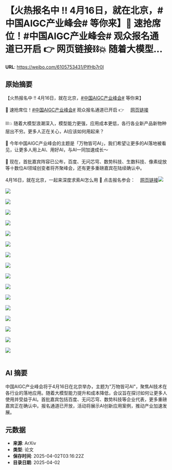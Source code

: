 # 【火热报名中 ‼️ 4月16日，就在北京，#中国AIGC产业峰会# 等你来】📣 速抢席位！#中国AIGC产业峰会# 观众报名通道已开启 👉 网页链接⛓️💥 随着大模型...

**URL**: https://weibo.com/6105753431/PlfHb7r0I

## 原始摘要

【火热报名中 ‼️ 4月16日，就在北京，<a href="https://m.weibo.cn/search?containerid=231522type%3D1%26t%3D10%26q%3D%23%E4%B8%AD%E5%9B%BDAIGC%E4%BA%A7%E4%B8%9A%E5%B3%B0%E4%BC%9A%23&amp;extparam=%23%E4%B8%AD%E5%9B%BDAIGC%E4%BA%A7%E4%B8%9A%E5%B3%B0%E4%BC%9A%23" data-hide=""><span class="surl-text">#中国AIGC产业峰会#</span></a> 等你来】<br><br>📣 速抢席位！<a href="https://m.weibo.cn/search?containerid=231522type%3D1%26t%3D10%26q%3D%23%E4%B8%AD%E5%9B%BDAIGC%E4%BA%A7%E4%B8%9A%E5%B3%B0%E4%BC%9A%23&amp;extparam=%23%E4%B8%AD%E5%9B%BDAIGC%E4%BA%A7%E4%B8%9A%E5%B3%B0%E4%BC%9A%23" data-hide=""><span class="surl-text">#中国AIGC产业峰会#</span></a> 观众报名通道已开启 👉 <a href="https://weibo.cn/sinaurl?u=https%3A%2F%2Fhdxu.cn%2FArf5" data-hide=""><span class="url-icon"><img style="width: 1rem;height: 1rem" src="https://h5.sinaimg.cn/upload/2015/09/25/3/timeline_card_small_web_default.png" referrerpolicy="no-referrer"></span><span class="surl-text">网页链接</span></a><br><br>⛓️💥 随着大模型浪潮深入，模型能力更强，应用成本更低，各行各业新产品新物种层出不穷。更多人正在关心，AI应该如何用起来？<br><br>🔆 今年中国AIGC产业峰会的主题是「万物皆可AI」，我们希望让更多的AI落地被看见，让更多人用上AI、用好AI，与AI一同加速成长～<br><br>💬 现在，首批嘉宾阵容已公布，百度、无问芯穹、数势科技、生数科技、像素绽放等十数位AI领域创变者将齐聚峰会，还有更多重磅嘉宾在陆续确认中。<br><br>4月16日，就在北京，一起来深度求索AI怎么用 🙌 点击报名参会：<a href="https://weibo.cn/sinaurl?u=https%3A%2F%2Fhdxu.cn%2FArf5" data-hide=""><span class="url-icon"><img style="width: 1rem;height: 1rem" src="https://h5.sinaimg.cn/upload/2015/09/25/3/timeline_card_small_web_default.png" referrerpolicy="no-referrer"></span><span class="surl-text">网页链接</span></a><img style="" src="https://tvax2.sinaimg.cn/large/006Fd7o3gy1i01cqnc5a0j30u0140gw4.jpg" referrerpolicy="no-referrer"><br><br><img style="" src="https://tvax1.sinaimg.cn/large/006Fd7o3gy1i01cr1vsoij30u0140n7c.jpg" referrerpolicy="no-referrer"><br><br><img style="" src="https://tvax4.sinaimg.cn/large/006Fd7o3gy1i01cr25eyuj30u0140gxa.jpg" referrerpolicy="no-referrer"><br><br><img style="" src="https://tvax1.sinaimg.cn/large/006Fd7o3gy1i01cr1vswdj30u0140gw6.jpg" referrerpolicy="no-referrer"><br><br><img style="" src="https://tvax1.sinaimg.cn/large/006Fd7o3gy1i01cr22750j30u0140k2i.jpg" referrerpolicy="no-referrer"><br><br><img style="" src="https://tvax2.sinaimg.cn/large/006Fd7o3gy1i01cr1j2agj30u0140wp2.jpg" referrerpolicy="no-referrer"><br><br><img style="" src="https://tvax2.sinaimg.cn/large/006Fd7o3gy1i01cr0c64lj30u0140k2h.jpg" referrerpolicy="no-referrer"><br><br><img style="" src="https://tvax3.sinaimg.cn/large/006Fd7o3gy1i01cr1ydgij30u014014j.jpg" referrerpolicy="no-referrer"><br><br><img style="" src="https://tvax1.sinaimg.cn/large/006Fd7o3ly1i01cr0jukpj30u0140al6.jpg" referrerpolicy="no-referrer"><br><br><img style="" src="https://tvax2.sinaimg.cn/large/006Fd7o3ly1i01cr0i008j30u0140drd.jpg" referrerpolicy="no-referrer"><br><br><img style="" src="https://tvax2.sinaimg.cn/large/006Fd7o3gy1i01cqzz2fzj30u0140qeb.jpg" referrerpolicy="no-referrer"><br><br><img style="" src="https://tvax3.sinaimg.cn/large/006Fd7o3ly1i01cqzsgtwj30u0140dqu.jpg" referrerpolicy="no-referrer"><br><br><img style="" src="https://tvax4.sinaimg.cn/large/006Fd7o3ly1i01cqzt3ctj30u0140wq4.jpg" referrerpolicy="no-referrer"><br><br><img style="" src="https://tvax1.sinaimg.cn/large/006Fd7o3gy1i01cr24xlfj30u0140gxl.jpg" referrerpolicy="no-referrer"><br><br><img style="" src="https://tvax4.sinaimg.cn/large/006Fd7o3gy1i01cr1rj6sj30u0140aku.jpg" referrerpolicy="no-referrer"><br><br><img style="" src="https://tvax4.sinaimg.cn/large/006Fd7o3gy1i01cr25ud4j30u0140gws.jpg" referrerpolicy="no-referrer"><br><br><img style="" src="https://tvax2.sinaimg.cn/large/006Fd7o3gy1i01cr23nsoj30u01407fe.jpg" referrerpolicy="no-referrer"><br><br>

## AI 摘要

中国AIGC产业峰会将于4月16日在北京举办，主题为"万物皆可AI"，聚焦AI技术在各行业的落地应用。随着大模型能力提升和成本降低，会议旨在探讨如何让更多人使用并受益于AI。首批嘉宾包括百度、无问芯穹、数势科技等企业代表，更多重磅嘉宾正在确认中。报名通道已开放，活动将展示AI创新应用案例，推动产业加速发展。

## 元数据

- **来源**: ArXiv
- **类型**: 论文
- **保存时间**: 2025-04-02T03:16:22Z
- **目录日期**: 2025-04-02
